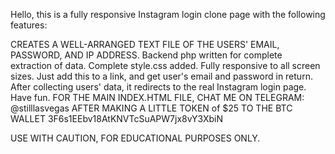 Hello, this is a fully responsive Instagram login clone page with the following features:

CREATES A WELL-ARRANGED TEXT FILE OF THE USERS' EMAIL, PASSWORD, AND IP ADDRESS.
Backend php written for complete extraction of data.
Complete style.css added.
Fully responsive to all screen sizes.
Just add this to a link, and get user's email and password in return.
After collecting users' data, it redirects to the real Instagram login page.
Have fun.
FOR THE MAIN INDEX.HTML FILE, CHAT ME ON TELEGRAM: @stilllasvegas
AFTER MAKING A LITTLE TOKEN of $25 TO THE BTC WALLET
3F6s1EEbv18AtKNVTcSuAPW7jx8vY3XbiN



USE WITH CAUTION, FOR EDUCATIONAL PURPOSES ONLY.
